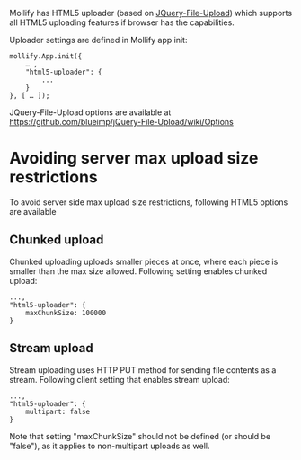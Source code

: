 Mollify has HTML5 uploader (based on [JQuery-File-Upload](https://github.com/blueimp/jQuery-File-Upload)) which supports all HTML5 uploading features if browser has the capabilities.

Uploader settings are defined in Mollify app init:

```
mollify.App.init({
	… ,
	"html5-uploader": {
		...
	}
}, [ … ]);
```

JQuery-File-Upload options are available at https://github.com/blueimp/jQuery-File-Upload/wiki/Options

# Avoiding server max upload size restrictions #

To avoid server side max upload size restrictions, following HTML5 options are available

## Chunked upload ##

Chunked uploading uploads smaller pieces at once, where each piece is smaller than the max size allowed. Following setting enables chunked upload:
```
...,
"html5-uploader": {
	maxChunkSize: 100000
}
```

## Stream upload ##

Stream uploading uses HTTP PUT method for sending file contents as a stream. Following client setting that enables stream upload:
```
...,
"html5-uploader": {
	multipart: false
}
```

Note that setting "maxChunkSize" should not be defined (or should be "false"), as it applies to non-multipart uploads as well.